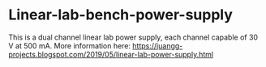 # Linear-lab-bench-power-supply
This is a dual channel linear lab power supply, each channel capable of 30 V at 500 mA.
More information here: https://juangg-projects.blogspot.com/2019/05/linear-lab-power-supply.html
